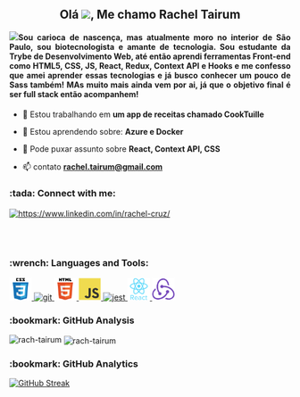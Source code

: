 <h2 align="center">Olá <img src="https://raw.githubusercontent.com/kaueMarques/kaueMarques/master/hi.gif" width="30px">, Me chamo Rachel Tairum</h2>

<img align="left" src="https://user-images.githubusercontent.com/93009735/163823580-417c2583-4564-4b44-87c4-c2eca009f76d.png" />

<h4 align="justify" >Sou carioca de nascença, mas atualmente moro no interior de São Paulo, sou biotecnologista e amante de tecnologia. Sou estudante da Trybe de Desenvolvimento Web, até então aprendi ferramentas Front-end como HTML5, CSS, JS, React, Redux, Context API e Hooks e me confesso que amei aprender essas tecnologias e já busco conhecer um pouco de Sass também! MAs muito mais ainda vem por ai, já que o objetivo final é ser full stack então acompanhem!</h4>

- 🔭 Estou trabalhando em **um app de receitas chamado CookTuille**

- 🌱 Estou aprendendo sobre: **Azure e Docker**

- 💬 Pode puxar assunto sobre **React, Context API, CSS**

- 📫 contato **rachel.tairum@gmail.com**

<h3 align="left">:tada: Connect with me:</h3>
<p align="left">
<a href="https://linkedin.com/in/https://www.linkedin.com/in/rachel-cruz/" target="blank"><img align="center" src="https://raw.githubusercontent.com/rahuldkjain/github-profile-readme-generator/master/src/images/icons/Social/linked-in-alt.svg" alt="https://www.linkedin.com/in/rachel-cruz/" height="30" width="40" /></a>
</p>

</br>
</br>

<h3 align="left">:wrench: Languages and Tools:</h3>
<p align="left"> <a href="https://www.w3schools.com/css/" target="_blank" rel="noreferrer"> <img src="https://raw.githubusercontent.com/devicons/devicon/master/icons/css3/css3-original-wordmark.svg" alt="css3" width="40" height="40"/> </a> <a href="https://git-scm.com/" target="_blank" rel="noreferrer"> <img src="https://www.vectorlogo.zone/logos/git-scm/git-scm-icon.svg" alt="git" width="40" height="40"/> </a> <a href="https://www.w3.org/html/" target="_blank" rel="noreferrer"> <img src="https://raw.githubusercontent.com/devicons/devicon/master/icons/html5/html5-original-wordmark.svg" alt="html5" width="40" height="40"/> </a> <a href="https://developer.mozilla.org/en-US/docs/Web/JavaScript" target="_blank" rel="noreferrer"> <img src="https://raw.githubusercontent.com/devicons/devicon/master/icons/javascript/javascript-original.svg" alt="javascript" width="40" height="40"/> </a> <a href="https://jestjs.io" target="_blank" rel="noreferrer"> <img src="https://www.vectorlogo.zone/logos/jestjsio/jestjsio-icon.svg" alt="jest" width="40" height="40"/> </a> <a href="https://reactjs.org/" target="_blank" rel="noreferrer"> <img src="https://raw.githubusercontent.com/devicons/devicon/master/icons/react/react-original-wordmark.svg" alt="react" width="40" height="40"/> </a> <a href="https://redux.js.org" target="_blank" rel="noreferrer"> <img src="https://raw.githubusercontent.com/devicons/devicon/master/icons/redux/redux-original.svg" alt="redux" width="40" height="40"/> </a> </p>

<h3> :bookmark: GitHub Analysis</h3>
<p><img align="left" src="https://github-readme-stats.vercel.app/api/top-langs?username=rach-tairum&show_icons=true&locale=en&layout=compact&theme=dracula" alt="rach-tairum" /></p>

<p>&nbsp;<img align="center" src="https://github-readme-stats.vercel.app/api?username=rach-tairum&show_icons=true&locale=en&theme=dracula" alt="rach-tairum" /></p>

<h3> :bookmark: GitHub Analytics</h3>

[![GitHub Streak](http://github-readme-streak-stats.herokuapp.com?user=Rach-Tairum&theme=dracula&hide_border=true&date_format=j%2Fn%5B%2FY%5D&dates=8C7BDD)](https://git.io/streak-stats)
